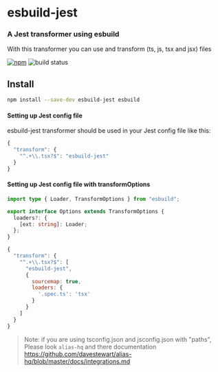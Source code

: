 # esbuild-jest

### A Jest transformer using esbuild

With this transformer you can use and transform (ts, js, tsx and jsx) files

[![npm](https://img.shields.io/npm/v/esbuild-jest.svg)](https://www.npmjs.com/package/esbuild-jest)
![build status](https://github.com/aelbore/esbuild-jest/actions/workflows/ci.yml/badge.svg)

## Install

```bash
npm install --save-dev esbuild-jest esbuild
```

#### Setting up Jest config file

esbuild-jest transformer should be used in your Jest config file like this:

```js
{
  "transform": {
    "^.+\\.tsx?$": "esbuild-jest"
  }
}
```

#### Setting up Jest config file with transformOptions

```typescript
import type { Loader, TransformOptions } from "esbuild";

export interface Options extends TransformOptions {
  loaders?: {
    [ext: string]: Loader;
  };
}
```

```js
{
  "transform": {
    "^.+\\.tsx?$": [
      "esbuild-jest",
      {
        sourcemap: true,
        loaders: {
          '.spec.ts': 'tsx'
        }
      }
    ]
  }
}
```

> Note: if you are using tsconfig.json and jsconfig.json with "paths", Please look `alias-hq` and there documentation https://github.com/davestewart/alias-hq/blob/master/docs/integrations.md
